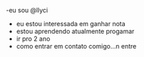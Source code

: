   -eu sou @llyci
-  eu estou interessada em ganhar nota
-  estou aprendendo atualmente progamar
- ir pro 2 ano
- como entrar em contato comigo...n entre

<!---
llyci/llyci is a ✨ special ✨ repository because its `README.md` (this file) appears on your GitHub profile.
You can click the Preview link to take a look at your changes.
--->
